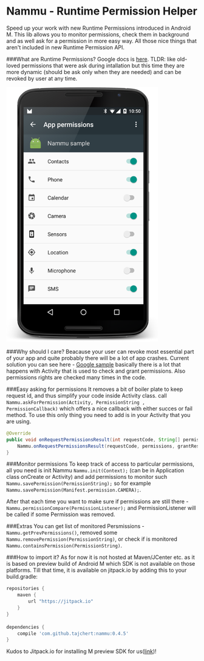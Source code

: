 Nammu - Runtime Permission Helper
=======

Speed up your work with new Runtime Permissions introduced in Android M. This lib allows you to monitor permissions, check them in background and as well ask for a permission in more easy way. All those nice things that aren't included in new Runtime Permission API.

###What are Runtime Permissions?
Google docs is [here](https://developer.android.com/preview/features/runtime-permissions.html).
TLDR: like old-loved permissions that were ask during intallation but this time they are more dynamic (should be ask only when they are needed) and can be revoked by user at any time.

<img src="image/screenshot.png" width="400" height="672" alt="Source of all evil"/>

###Why should I care?
Beacause your user can revoke most essential part of your app and quite probably there will be a lot of app crashes.
Current solution you can see here - [Google sample](https://github.com/googlesamples/android-RuntimePermissions) basically there is a lot that happens with Activity that is used to check and grant permissions. Also permissions rights are checked many times in the code.

###Easy asking for permissions
It removes a bit of boiler plate to keep request id, and thus simplify your code inside Activity class.
call `Nammu.askForPermission(Activity, PermissionString , PermissionCallback)` which offers a nice callback with either succes or fail method. To use this only thing you need to add is in your Activity that you are using.

```java
@Override
public void onRequestPermissionsResult(int requestCode, String[] permissions, int[] grantResults) {
    Nammu.onRequestPermissionsResult(requestCode, permissions, grantResults);
}
```

###Monitor permissions
To keep track of access to particular permissions, all you need is init Nammu `Nammu.init(Context);` (can be in Application class onCreate or Activity) and add permissions to monitor such `Nammu.savePermission(PermissionString);` so for example `Nammu.savePermission(Manifest.permission.CAMERA);`.

After that each time you want to make sure if permissions are still there - `Nammu.permissionCompare(PermissionListener);` and PermissionListener will be called if some Permission was removed.

###Extras
You can get list of monitored Persmissions -`Nammu.getPrevPermissions()`, removed some `Nammu.removePermission(PermissionString)`, or check if is monitored `Nammu.containsPermission(PermissionString)`.

###How to import it?
As for now it is not hosted at Maven/JCenter etc. as it is based on preview build of Android M which SDK is not available on those platforms. Till that time, it is available on jitpack.io by adding this to your build.gradle:

```groovy
repositories {
    maven {
        url "https://jitpack.io"
    }
}

dependencies {
    compile 'com.github.tajchert:nammu:0.4.5'
}
```
Kudos to Jitpack.io for installing M preview SDK for us([link](https://github.com/tajchert/Nammu/pull/1))!
